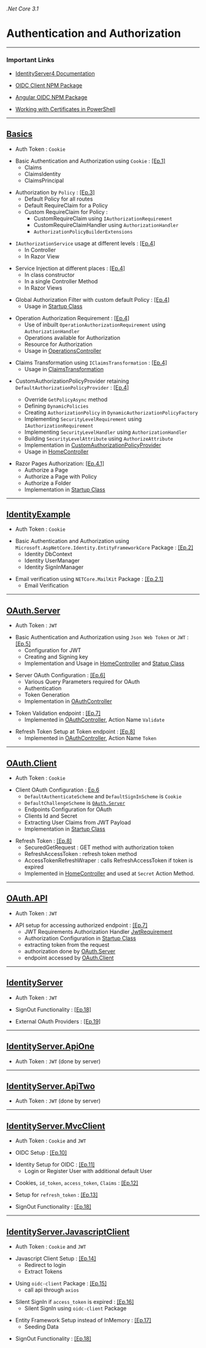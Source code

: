 ﻿###### .Net Core 3.1

# Authentication and Authorization

---

### Important Links

- [IdentityServer4 Documentation](https://identityserver4.readthedocs.io/en/latest/index.html)

- [OIDC Client NPM Package](https://www.npmjs.com/package/oidc-client)

- [Angular OIDC NPM Package](https://www.npmjs.com/package/angular-oauth2-oidc)

- [Working with Certificates in PowerShell](https://learn.microsoft.com/en-us/archive/blogs/kaevans/using-powershell-with-certificates)

---

## [Basics](./Basics/)

- Auth Token : `Cookie`

* Basic Authentication and Authorization using `Cookie` : [[Ep.1]](https://www.youtube.com/watch?v=Fhfvbl_KbWo&list=PLOeFnOV9YBa7dnrjpOG6lMpcyd7Wn7E8V&index=1)
  - Claims
  - ClaimsIdentity
  - ClaimsPrincipal

- Authorization by `Policy` : [[Ep.3]](https://www.youtube.com/watch?v=RBMO_hruKaI&list=PLOeFnOV9YBa7dnrjpOG6lMpcyd7Wn7E8V&index=4)
  - Default Policy for all routes
  - Default RequireClaim for a Policy
  - Custom RequireClaim for Policy :
    - CustomRequireClaim using `IAuthorizationRequirement`
    - CustomRequireClaimHandler using `AuthorizationHandler`
    - `AuthorizationPolicyBuilderExtensions`

* `IAuthorizationService` usage at different levels : [[Ep.4]](https://www.youtube.com/watch?v=n-g9O0dOV9A&list=PLOeFnOV9YBa7dnrjpOG6lMpcyd7Wn7E8V&index=5)
  - In Controller
  - In Razor View

- Service Injection at different places : [[Ep.4]](https://www.youtube.com/watch?v=n-g9O0dOV9A&list=PLOeFnOV9YBa7dnrjpOG6lMpcyd7Wn7E8V&index=5)
  - In class constructor
  - In a single Controller Method
  - In Razor Views

* Global Authorization Filter with custom default Policy : [[Ep.4]](https://www.youtube.com/watch?v=n-g9O0dOV9A&list=PLOeFnOV9YBa7dnrjpOG6lMpcyd7Wn7E8V&index=5)
  - Usage in [Startup Class](./Basics/Startup.cs)

- Operation Authorization Requirement : [[Ep.4]](https://www.youtube.com/watch?v=n-g9O0dOV9A&list=PLOeFnOV9YBa7dnrjpOG6lMpcyd7Wn7E8V&index=5)
  - Use of inbuilt `OperationAuthorizationRequirement` using `AuthorizationHandler`
  - Operations available for Authorization
  - Resource for Authorization
  - Usage in [OperationsController](./Basics/Controllers/OperationsController.cs)

* Claims Transformation using `IClaimsTransformation` : [[Ep.4]](https://www.youtube.com/watch?v=n-g9O0dOV9A&list=PLOeFnOV9YBa7dnrjpOG6lMpcyd7Wn7E8V&index=5)
  - Usage in [ClaimsTransformation](./Basics/Transformer/ClaimsTransformation.cs)

- CustomAuthorizationPolicyProvider retaining `DefaultAuthorizationPolicyProvider` : [[Ep.4]](https://www.youtube.com/watch?v=n-g9O0dOV9A&list=PLOeFnOV9YBa7dnrjpOG6lMpcyd7Wn7E8V&index=5)

  - Override `GetPolicyAsync` method
  - Defining `DynamicPolicies`
  - Creating `AuthorizationPolicy` in `DynamicAuthorizationPolicyFactory`
  - Implementing `SecurityLevelRequirement` using `IAuthorizationRequirement`
  - Implementing `SecurityLevelHandler` using `AuthorizationHandler`
  - Building `SecurityLevelAttribute` using `AuthorizeAttribute`
  - Implementation in [CustomAuthorizationPolicyProvider](./Basics/CustomPolicyProvider/CustomAuthorizationPolicyProvider.cs)
  - Usage in [HomeController](./Basics/Controllers/HomeController.cs)

* Razor Pages Authorization: [[Ep.4.1]](https://www.youtube.com/watch?v=yz0trzQ0KXY&list=PLOeFnOV9YBa7dnrjpOG6lMpcyd7Wn7E8V&index=6)
  - Authorize a Page
  - Authorize a Page with Policy
  - Authorize a Folder
  - Implementation in [Startup Class](./Basics/Startup.cs)

---

## [IdentityExample](./IdentityExample/)

- Auth Token : `Cookie`

* Basic Authentication and Authorization using `Microsoft.AspNetCore.Identity.EntityFrameworkCore` Package : [[Ep.2]](https://www.youtube.com/watch?v=IjbtWPXVJGw&list=PLOeFnOV9YBa7dnrjpOG6lMpcyd7Wn7E8V&index=2)
  - Identity DbContext
  - Identity UserManager
  - Identity SignInManager

- Email verification using `NETCore.MailKit` Package : [[Ep.2.1]](https://www.youtube.com/watch?v=Vj7iCb7wDs0&list=PLOeFnOV9YBa7dnrjpOG6lMpcyd7Wn7E8V&index=3)
  - Email Verification

---

## [OAuth.Server](./OAuth.Server/)

- Auth Token : `JWT`

* Basic Authentication and Authorization using `Json Web Token` or `JWT` : [[Ep.5]](https://www.youtube.com/watch?v=YC4ewe7Rbl4&list=PLOeFnOV9YBa7dnrjpOG6lMpcyd7Wn7E8V&index=7)
  - Configuration for JWT
  - Creating and Signing key
  - Implementation and Usage in [HomeController](./OAuth.Server/Controllers/HomeController.cs) and [Statup Class](./OAuth.Server/Startup.cs)

- Server OAuth Configuration : [[Ep.6]](https://www.youtube.com/watch?v=0oBIgPaFYOg&list=PLOeFnOV9YBa7dnrjpOG6lMpcyd7Wn7E8V&index=8)
  - Various Query Parameters required for OAuth
  - Authentication
  - Token Generation
  - Implementation in [OAuthController](./OAuth.Server/Controllers/OAuthController.cs)

* Token Validation endpoint : [[Ep.7]](https://www.youtube.com/watch?v=0A2HW6cRL5M&list=PLOeFnOV9YBa7dnrjpOG6lMpcyd7Wn7E8V&index=10)
  - Implemented in [OAuthController](./OAuth.Server/Controllers/OAuthController.cs), Action Name `Validate`

- Refresh Token Setup at Token endpoint : [[Ep.8]](https://www.youtube.com/watch?v=POGXYbqhL3M&list=PLOeFnOV9YBa7dnrjpOG6lMpcyd7Wn7E8V&index=10)
  - Implemented in [OAuthController](./OAuth.Server/Controllers/OAuthController.cs), Action Name `Token`

---

## [OAuth.Client](./OAuth.Client/)

- Auth Token : `Cookie`

* Client OAuth Configuration : [Ep.6](https://www.youtube.com/watch?v=0oBIgPaFYOg&list=PLOeFnOV9YBa7dnrjpOG6lMpcyd7Wn7E8V&index=8)
  - `DefaultAuthenticateScheme` and `DefaultSignInScheme` is `Cookie`
  - `DefaultChallengeScheme` is [`OAuth.Server`](./OAuth.Server/)
  - Endpoints Configuration for OAuth
  - Clients Id and Secret
  - Extracting User Claims from JWT Payload
  - Implementation in [Startup Class](./OAuth.Client/Startup.cs)

- Refresh Token : [[Ep.8]](https://www.youtube.com/watch?v=POGXYbqhL3M&list=PLOeFnOV9YBa7dnrjpOG6lMpcyd7Wn7E8V&index=10)
  - SecuredGetRequest : GET method with authorization token
  - RefreshAccessToken : refresh token method
  - AccessTokenRefreshWraper : calls RefreshAccessToken if token is expired
  - Implemented in [HomeController](./OAuth.Client/Controllers/HomeController.cs) and used at `Secret` Action Method.

---

## [OAuth.API](./OAuth.API/)

- Auth Token : `JWT`

* API setup for accessing authorized endpoint : [[Ep.7]](https://www.youtube.com/watch?v=0A2HW6cRL5M&list=PLOeFnOV9YBa7dnrjpOG6lMpcyd7Wn7E8V&index=10)
  - JWT Requirements Authorization Handler [JwtRequirement](./OAuth.API/Requirements/JwtRequirement.cs)
  - Authorization Configuration in [Startup Class](./OAuth.API/Startup.cs)
  - extracting token from the request
  - authorization done by [OAuth.Server](./OAuth.Server/)
  - endpoint accessed by [OAuth.Client](./OAuth.Client)

---

## [IdentityServer](./IdentityServer/)

- Auth Token : `JWT`

- SignOut Functionality : [[Ep.18]]()

- External OAuth Providers : [[Ep.19]]()

---

## [IdentityServer.ApiOne](./IdentityServer.ApiOne/)

- Auth Token : `JWT` (done by server)

---

## [IdentityServer.ApiTwo](./IdentityServer.ApiTwo/)

- Auth Token : `JWT` (done by server)

---

## [IdentityServer.MvcClient](./IdentityServer.MvcClient/)

- Auth Token : `Cookie` and `JWT`

* OIDC Setup : [[Ep.10]]()

- Identity Setup for OIDC : [[Ep.11]]()
  - Login or Register User with additional default User

* Cookies, `id_token`, `access_token`, `Claims` : [[Ep.12]]()

- Setup for `refresh_token` : [[Ep.13]]()

* SignOut Functionality : [[Ep.18]]()

---

## [IdentityServer.JavascriptClient](./IdentityServer.JavascriptClient/)

- Auth Token : `Cookie` and `JWT`

* Javascript Client Setup : [[Ep.14]]()
  - Redirect to login
  - Extract Tokens

- Using `oidc-client` Package : [[Ep.15]]()
  - call api through `axios`

* Silent SignIn if `access_token` is expired : [[Ep.16]]()
  - Silent SignIn using `oidc-client` Package

- Entity Framework Setup instead of InMemory : [[Ep.17]]()
  - Seeding Data

* SignOut Functionality : [[Ep.18]]()
